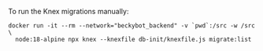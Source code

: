 To run the Knex migrations manually:

    docker run -it --rm --network="beckybot_backend" -v `pwd`:/src -w /src \
      node:18-alpine npx knex --knexfile db-init/knexfile.js migrate:list
